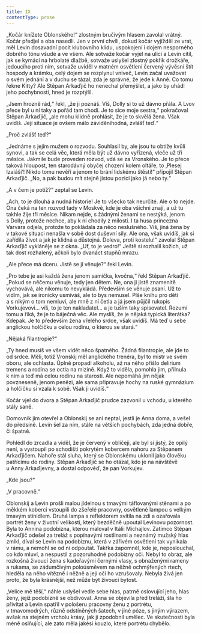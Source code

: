 ```yaml
---
title: IX
contentType: prose
---
```


<section>

„Kočár knížete Oblonského!“ zlostným bručivým hlasem zavolal vrátný. Kočár předjel a oba nasedli. Jen v první chvíli, dokud kočár vyjížděl ze vrat, měl Levin dosavadní pocit klubovního klidu, uspokojení i dojem nesporného dobrého tónu všude a ve všem. Ale sotvaže kočár vyjel na ulici a Levin cítil, jak se kymácí na hrbolaté dlažbě, sotvaže uslyšel zlostný pokřik drožkáře, jedoucího proti nim, sotvaže uviděl v matném osvětlení červený vývěsní štít hospody a krámku, celý dojem se rozplynul vniveč, Levin začal uvažovat o svém jednání a v duchu se tázal, zda je správné, že jede k Anně. Co tomu řekne Kitty? Ale Stěpan Arkaďjič ho nenechal přemýšlet, a jako by uhádl jeho pochybnosti, hned je rozptýlil.

„Jsem hrozně rád,“ řekl, „že ji poznáš. Víš, Dolly si to už dávno přála. A Lvov přece byl u ní taky a pořád tam chodí. Je to sice moje sestra,“ pokračoval Stěpan Arkaďjič, „ale mohu klidně prohlásit, že je to skvělá žena. Však uvidíš. Její situace je ovšem málo záviděníhodná, zvlášť teď.“

„Proč zvlášť teď?“

„Jednáme s jejím mužem o rozvodu. Souhlasil by, ale jsou tu obtíže kvůli synovi, a tak se celá věc, která měla být už dávno vyřízená, vleče už tři měsíce. Jakmile bude proveden rozvod, vdá se za Vronského. Je to přece taková hloupost, ten starodávný obyčej chození kolem oltáře, to ‚Plesej Izaiáši‘! Nikdo tomu nevěří a jenom to brání lidskému štěstí!“ připojil Stěpan Arkaďjič. „No, a pak budou mít stejně jistou pozici jako já nebo ty.“

„A v čem je potíž?“ zeptal se Levin.

„Ach, to je dlouhá a nudná historie! Je to všecko tak neurčité. Ale o to nejde. Ona čeká na ten rozvod tady v Moskvě, kde je oba všichni znají, a už tu takhle žije tři měsíce. Nikam nejde, s žádnými ženami se nestýká, jenom s Dolly, protože nechce, aby k ní chodily z milosti. I ta husa princezna Varvara odjela, protože to pokládala za něco neslušného. Víš, jiná žena by v takové situaci nenašla v sobě dost duševní síly. Ale ona, však uvidíš, jak si zařídila život a jak je klidná a důstojná. Doleva, proti kostelu!“ zavolal Stěpan Arkaďjič vykláněje se z okna. „Uf, to je vedro!“ Ještě si rozhalil kožich, už tak dost rozhalený, ačkoli bylo dvanáct stupňů mrazu.

„Ale přece má dceru. Jistě se jí věnuje?“ řekl Levin.

„Pro tebe je asi každá žena jenom samička, kvočna,“ řekl Stěpan Arkaďjič. „Pokud se něčemu věnuje, tedy jen dětem. Ne, ona ji jistě znamenitě vychovává, ale nikomu to nevykládá. Především se věnuje psaní. Už to vidím, jak se ironicky usmíváš, ale to bys nemusel. Píše knihu pro děti a s nikým o tom nemluví, ale mně z ní četla a já jsem půjčil rukopis Vorkujevovi… víš, to je ten nakladatel… a je tuším taky spisovatel. Rozumí tomu a říká, že je to báječná věc. Ale myslíš, že je nějaká typická literátka? Kdepak. Je to především žena vřelého srdce, však uvidíš. Má teď u sebe anglickou holčičku a celou rodinu, o kterou se stará.“

„Nějaká filantropie?“

„Ty hned musíš ve všem vidět něco špatného. Žádná filantropie, ale jde to od srdce. Měli, totiž Vronskij měl anglického trenéra, byl to mistr ve svém oboru, ale ochlasta. Úplně propadl alkoholu, až na něho přišlo delirium tremens a rodina se octla na mizině. Když to viděla, pomohla jim, přilnula k nim a teď má celou rodinu na starosti. Ale nepomáhá jim nějak povzneseně, jenom penězi, ale sama připravuje hochy na ruské gymnázium a holčičku si vzala k sobě. Však ji uvidíš.“

Kočár vjel do dvora a Stěpan Arkaďjič prudce zazvonil u vchodu, u kterého stály saně.

Domovník jim otevřel a Oblonskij se ani neptal, jestli je Anna doma, a vešel do předsíně. Levin šel za ním, stále na větších pochybách, zda jedná dobře, či špatně.

Pohlédl do zrcadla a viděl, že je červený v obličeji, ale byl si jistý, že opilý není, a vystoupil po schodišti pokrytém kobercem nahoru za Stěpanem Arkaďjičem. Nahoře stál sluha, který se Oblonskému uklonil jako člověku patřícímu do rodiny. Stěpan Arkaďjič se ho otázal, kdo je na návštěvě u Anny Arkaďjevny, a dostal odpověď, že pan Vorkujev.

„Kde jsou?“

„V pracovně.“

Oblonskij a Levin prošli malou jídelnou s tmavými táflovanými stěnami a po měkkém koberci vstoupili do zšeřelé pracovny, osvětlené lampou s velkým tmavým stínidlem. Druhá lampa s reflektorem svítila na zdi a ozařovala portrét ženy v životní velikosti, který bezděčně upoutal Levinovu pozornost. Byla to Annina podobizna, kterou maloval v Itálii Michajlov. Zatímco Stěpan Arkaďjič odešel za treláž s popínavými rostlinami a neznámý mužský hlas zmlkl, díval se Levin na podobiznu, která v zářivém osvětlení tak vynikala v rámu, a nemohl se od ní odpoutat. Takřka zapomněl, kde je, neposlouchal, co kdo mluví, a nespustil z pozoruhodné podobizny oči. Nebyl to obraz, ale rozkošná živoucí žena s kadeřavými černými vlasy, s obnaženými rameny a rukama, se zádumčivým poloúsměvem na něžně ochmýřených rtech, hleděla na něho vítězně i něžně a její oči ho vzrušovaly. Nebyla živá jen proto, že byla krásnější, než může být živoucí bytost.

„Velice mě těší,“ náhle uslyšel vedle sebe hlas, patrně oslovující jeho, hlas ženy, jejíž podobizně se obdivoval. Anna se objevila před treláží, šla ho přivítat a Levin spatřil v pološeru pracovny ženu z portrétu, v tmavomodrých, různě odstíněných šatech, v jiné póze, s jiným výrazem, avšak na stejném vrcholu krásy, jak ji zpodobnil umělec. Ve skutečnosti byla méně oslňující, ale zato měla jakési kouzlo, které portrétu chybělo.

</section>
